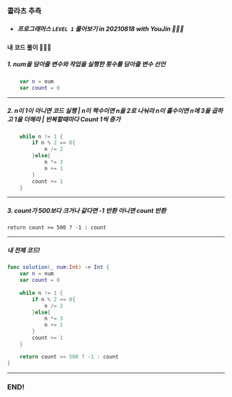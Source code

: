 ### 콜라츠 추측

- ##### 프로그래머스 ```LEVEL 1``` 풀어보기 in 20210818 with YouJin 👩🏻‍💻

#### 내 코드 풀이 👩🏻‍💻

##### 1. num을 담아줄 변수와 작업을 실행한 횟수를 담아줄 변수 선언
```swift
    var n = num
    var count = 0
```
***
##### 2. n이 1이 아니면 코드 실행 | n이 짝수이면 n을 2로 나눠라 n이 홀수이면 n에 3을 곱하고 1을 더해라 | 반복할때마다 Count 1씩 증가
```Swift
    while n != 1 {
        if n % 2 == 0{
            n /= 2
        }else{
            n *= 3
            n += 1
        }
        count += 1
    }
```
***
##### 3. count가 500보다 크거나 같다면 -1 반환 아니면 count 반환
```return count >= 500 ? -1 : count```

***

##### 내 전체 코드!
```swift
func solution(_ num:Int) -> Int {
    var n = num
    var count = 0
    
    while n != 1 {
        if n % 2 == 0{
            n /= 2
        }else{
            n *= 3
            n += 1
        }
        count += 1
    }

    return count >= 500 ? -1 : count
}
```
***
### END!
